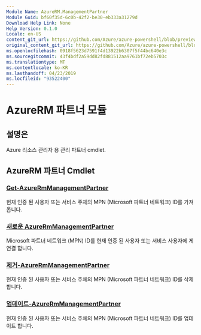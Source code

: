 ```yaml
---
Module Name: AzureRM.ManagementPartner
Module Guid: bf60f35d-6c0b-42f2-be30-eb333a31279d
Download Help Link: None
Help Version: 0.1.0
Locale: en-US
content_git_url: https://github.com/Azure/azure-powershell/blob/preview/src/ResourceManager/ManagementPartner/Commands.Partner/help/AzureRM.ManagementPartner.md
original_content_git_url: https://github.com/Azure/azure-powershell/blob/preview/src/ResourceManager/ManagementPartner/Commands.Partner/help/AzureRM.ManagementPartner.md
ms.openlocfilehash: 0918f5623d7591f4d13922b6307f5f44bc640e3c
ms.sourcegitcommit: 43f4bdf2a59dd82fd881512aa9761bf72eb5703c
ms.translationtype: MT
ms.contentlocale: ko-KR
ms.lasthandoff: 04/23/2019
ms.locfileid: "93522400"
---
```

# AzureRM 파트너 모듈
## 설명은
Azure 리소스 관리자 용 관리 파트너 cmdlet.

## AzureRM 파트너 Cmdlet
### [Get-AzureRmManagementPartner](Get-AzureRmManagementPartner.md)
현재 인증 된 사용자 또는 서비스 주체의 MPN (Microsoft 파트너 네트워크) ID를 가져옵니다. 

### [새로운 AzureRmManagementPartner](New-AzureRmManagementPartner.md)
Microsoft 파트너 네트워크 (MPN) ID를 현재 인증 된 사용자 또는 서비스 사용자에 게 연결 합니다.

### [제거-AzureRmManagementPartner](Remove-AzureRmManagementPartner.md)
현재 인증 된 사용자 또는 서비스 주체의 MPN (Microsoft 파트너 네트워크) ID를 삭제 합니다.

### [업데이트-AzureRmManagementPartner](Update-AzureRmManagementPartner.md)
현재 인증 된 사용자 또는 서비스 주체의 MPN (Microsoft 파트너 네트워크) ID를 업데이트 합니다.

